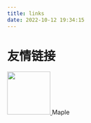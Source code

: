 ```yaml
---
title: links
date: 2022-10-12 19:34:15
---
```


# 友情链接

<div class="wrapper" style="">
  <div style="text-align:center;">
    <a href="https://maplelearc.github.io/" target="__blank" style="">
      <img
      width="100px"
      src="https://maplelearc.github.io/images/avatar(1).png"/>
    </a>
    <span>Maple</span>
  </div>
</div>
<style>
  .wrapper {
    display:flex;
    flex: 1;
    gap:10px;
    flex-wrap:wrap;
  }
</style>
